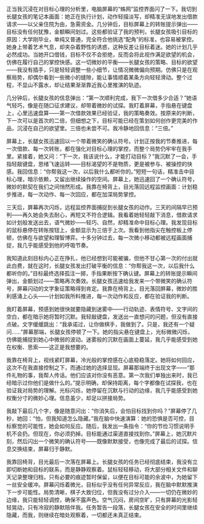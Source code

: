 正当我沉浸在对目标心理的分析里，电脑屏幕的“蛛网”监控界面闪了一下。我切到长腿女孩的笔记本画面：她正在执行计划，动作轻描淡写，却精准无误地发出借款请求——以父亲住院为由，急需资金。几分钟后，目标屏幕上的转账提示弹出——目标没有任何犹豫，金额瞬间划过。这些都验证了我的预判，长腿女孩吸引目标的原因：大学刚毕业，单纯又普通，完全符合他挑选“配角”的标准，也容易被掌控。她身上带着艺术气息，却夹杂着野性的诱惑，这种反差让目标着迷。她的计划几乎必然成功。当她开口借钱，目标不仅不会拒绝，反而会将此视作满足欲望的机会，仿佛在履行自己的掌控快感。这一切微妙的平衡——长腿女孩的策略、目标的欲望——我没有插手，只是轻轻调整一些小细节，让情况微微偏向预期。仿佛只是在观察局势，却偶尔看到一些微小的缝隙，能让事情顺着某条方向轻轻滑动。整个过程，不显山不露水，却让结果渐渐靠近我心里推演的轨迹。

几分钟后，长腿女孩的信息弹出：“第一次顺利完成，我下一次借多少合适？”她语气轻巧，像是在随口征求建议，却带着微妙的试探。我盯着屏幕，手指悬在键盘上，心里迅速盘算——第一次借款效果已经验证，我的策略奏效。按原来的判断，下一次可以是首次的二倍，但细想之下，目标可能已经在策划如何创作更完美的作品，沉浸在自己的欲望里。三倍也未尝不可。我冷静地回信息：“三倍。”

屏幕上，长腿女孩迅速回以一个带着微笑的确认符号。计划正按我的节奏推进，每一次借款、每一次转账，都在强化对目标心理的掌控，而整个局势仍牢牢在我手里。紧接着，她又问：“下一次，我该说什么，才能打动目标？”我沉默了一会，手指轻敲键盘，思绪飞速运转——目标渴望的不是物质，更是被参与、被操控的快感。我回信息：“你帮我这一次，以后我什么都听你的。”短短一句话，精准击中目标心理，暗示依赖，又留出继续操作的空间。屏幕上，她迅速回了一个确认符号，微妙的默契在我们之间悄然形成。我靠在椅背上，目光落回远程监控画面：计划稳步推进，每一次动作、每一次回应，都在加深局势掌控。

三天后，屏幕再次闪烁，远程监控界面捕捉到长腿女孩的动作。三天的间隔早已预判——再久她会失去耐心，再短又不符合逻辑。我看着她轻轻敲下消息，借款请求如计划般发送出去，语气微妙——轻巧、自然，却精准命中目标心理。我发现目标的鼠标悬停在转账按钮上，金额显示为三倍于上次。我看到他指尖在触控板上停顿，仿佛在与欲望和理智博弈。十多分钟过去，每一次微小移动都被远程画面捕捉，我几乎能感受到他的呼吸节奏。

我知道此刻目标内心正在挣扎，他已经想到可能被骗，但他不甘心第一次的付出就此白费，就在这时，长腿女孩发出打破平衡的信息：“你帮我这一次，以后我什么都听你的。”目标最终选择孤注一掷，手指果断按下确认键。屏幕上的转账提示瞬间弹出，金额划过——策略再次奏效。长腿女孩迅速给我发来一个带微笑的确认符号，屏幕闪动的文字象征策略得到肯定。我靠在椅背上，目光落回屏幕，微妙的胜利感涌上心头——计划如我所料推进，每一次动作和反应，都在验证我的判断。

我盯着屏幕，预感到她很快就要隐藏到迷雾中——行动轨迹、表情符号、文字间的空白，都在暗示她将暂时沉默。我轻敲键盘，发送出一直想问的问题，但没有直接点破。文字缓缓跳出：“我承诺过，让你做棋手，我做到了。只是，我还有一个疑问……”屏幕那端，长腿女孩停顿了一下。她的指尖悬在键盘上，光标微微闪烁，仿佛能捕捉到她心中微弱的波动。迷雾般的沉默在画面上蔓延，我几乎能感受到她在权衡、思索——这正是我想要的。

我靠在椅背上，视线紧盯屏幕，冷光般的掌控感在心底稳稳落定。她将如何回应，这次不在我直接控制之下，而通过她的选择显现。屏幕那端终于出现文字——“那件礼物的事，我帮人传话。他们应该对你没有恶意。第一次我们单独出来时，我已经暗示过你他们是做什么的。”提示明确，却保持距离，每个字都像在试探我，也在验证我对局势的理解。光标闪烁，她停留在沉默与行动的边缘，我几乎能感受到她权衡分寸的微妙心理。信息虽少，却足以拼接局势。

我敲下最后几个字，像是随意问出：“你消失后，会怕目标找到你吗？”屏幕停了几秒，她回：“怕，但我知道怎么隐藏。”我在脑中快速演算：她的恐惧是否可控，目标察觉的可能性，她会如何反应。随后，我发出一条指令：“你的节俭习惯说明手机不会扔。但现在，你必须扔掉。目标能通过渠道直接找到你。”屏幕上，她沉默片刻，然后闪出一个微笑的确认符号——既像默默接受，也像完成了最后的试探。信息交换结束，屏幕归于静默。

我靠回椅背，目光最后一次落在屏幕上。长腿女孩的任务已经彻底结束，我没有立即切断她和目标的联系，而是静静观察着。鼠标轻轻移动，将大部分相关文件和聊天记录整理归档，只有必要的痕迹暂时保留，以便在目标可能的余波中，为她留下一丝安全缓冲。屏幕闪烁着微光，目标似乎没有任何异常反应，我在脑中默默推演下一步可能性。局势清晰，棋子大致归位，但我没有过分介入——一切仍在微妙的边缘，我只能轻轻调控，确保不露声色。空气沉闷，房间空旷，只有屏幕的光影轻轻晃动，只有冷寂的静默陪伴我。任务暂告一段落，长腿女孩在安全的时间里继续隐藏，而我，则继续在暗处观察着，一切都还未真正结束。